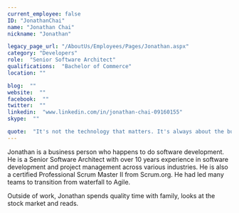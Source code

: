 ```yaml
---
current_employee: false
ID: "JonathanChai"
name: "Jonathan Chai"
nickname: "Jonathan"

legacy_page_url: "/AboutUs/Employees/Pages/Jonathan.aspx"
category: "Developers"
role:  "Senior Software Architect"
qualifications:  "Bachelor of Commerce"
location: ""

blog:  ""
website:  ""
facebook:  ""
twitter:  ""
linkedin:  "www.linkedin.com/in/jonathan-chai-09160155"
skype:  ""

quote:  "It's not the technology that matters. It's always about the business."
---
```


Jonathan is a business person who happens to do software development. He is a Senior Software Architect with over 10 years experience in software development and project management across various industries. He is also a certified Professional Scrum Master II from Scrum.org. He had led many teams to transition from waterfall to Agile.  

Outside of work, Jonathan spends quality time with family, looks at the stock market and reads.  